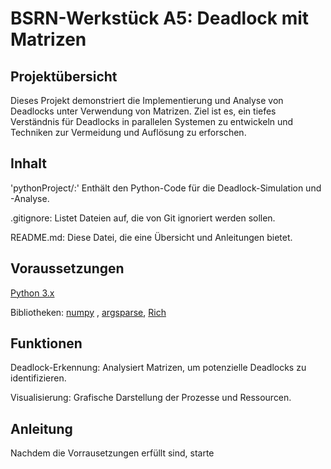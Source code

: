 # BSRN-Werkstück A5: Deadlock mit Matrizen

## Projektübersicht
Dieses Projekt demonstriert die Implementierung und Analyse von Deadlocks unter Verwendung von Matrizen. Ziel ist es, ein tiefes Verständnis für Deadlocks in parallelen Systemen zu entwickeln und Techniken zur Vermeidung und Auflösung zu erforschen.

## Inhalt
'pythonProject/:' Enthält den Python-Code für die Deadlock-Simulation und -Analyse.

.gitignore: Listet Dateien auf, die von Git ignoriert werden sollen.

README.md: Diese Datei, die eine Übersicht und Anleitungen bietet.

## Voraussetzungen 
[Python 3.x](https://www.python.org/)

Bibliotheken: [numpy](https://github.com/numpy/numpy) , [argsparse](https://github.com/python/cpython/blob/main/Lib/argparse.py), [Rich](https://github.com/Textualize/rich)  

## Funktionen
Deadlock-Erkennung: Analysiert Matrizen, um potenzielle Deadlocks zu identifizieren.

Visualisierung: Grafische Darstellung der Prozesse und Ressourcen.

## Anleitung 
Nachdem die Vorrausetzungen erfüllt sind, starte 

